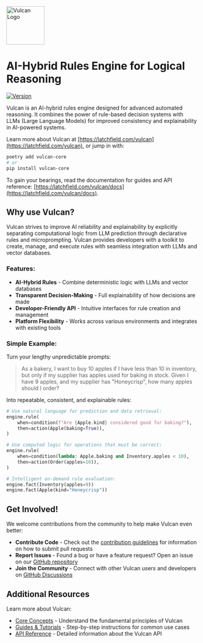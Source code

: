 <!-- SPDX-License-Identifier: Apache-2.0 -->
<!-- Copyright 2025 Latchfield Technologies http://latchfield.com -->
<img alt="Vulcan Logo" src="https://latchfield.com/vulcan/assets/images/vulcan-logo.svg" height="100px">

# AI-Hybrid Rules Engine for Logical Reasoning
[![Version](https://img.shields.io/pypi/v/vulcan_core)](https://pypi.org/project/vulcan-core/)

Vulcan is an AI-hybrid rules engine designed for advanced automated reasoning. It combines the power of rule-based decision systems with LLMs (Large Language Models) for improved consistency and explainability in AI-powered systems.

Learn more about Vulcan at [https://latchfield.com/vulcan](https://latchfield.com/vulcan), or jump in with:

```bash
poetry add vulcan-core
# or
pip install vulcan-core
```

To gain your bearings, read the documentation for guides and API reference: [https://latchfield.com/vulcan/docs](https://latchfield.com/vulcan/docs).

## Why use Vulcan?
Vulcan strives to improve AI reliability and explainability by explicitly separating computational logic from LLM prediction through declarative rules and microprompting. Vulcan provides developers with a toolkit to create, manage, and execute rules with seamless integration with LLMs and vector databases.

### Features:
* **AI-Hybrid Rules** - Combine deterministic logic with LLMs and vector databases
* **Transparent Decision-Making** - Full explainability of how decisions are made
* **Developer-Friendly API** - Intuitive interfaces for rule creation and management
* **Platform Flexibility** - Works across various environments and integrates with existing tools

### Simple Example:
Turn your lengthy unpredictable prompts:

> As a bakery, I want to buy 10 apples if I have less than 10 in inventory, but only if my supplier has apples used for baking in stock. Given I have 9 apples, and my supplier has "Honeycrisp", how many apples should I order?

Into repeatable, consistent, and explainable rules:

```python
# Use natural language for prediction and data retrieval:
engine.rule(
    when=condition(f"Are {Apple.kind} considered good for baking?"),
    then=action(Apple(baking=True)),
)

# Use computed logic for operations that must be correct:
engine.rule(
    when=condition(lambda: Apple.baking and Inventory.apples < 10),
    then=action(Order(apples=10)),
)

# Intelligent on-demand rule evaluation:
engine.fact(Inventory(apples=9))
engine.fact(Apple(kind="Honeycrisp"))
```

## Get Involved!
We welcome contributions from the community to help make Vulcan even better:

* **Contribute Code** - Check out the [contribution guidelines](https://github.com/latchfield/vulcan/blob/main/CONTRIBUTING.md) for information on how to submit pull requests
* **Report Issues** - Found a bug or have a feature request? Open an issue on our [GitHub repository](https://github.com/latchfield/vulcan-core/issues/)
* **Join the Community** - Connect with other Vulcan users and developers on [GitHub Discussions](https://github.com/latchfield/vulcan-core/discussions)

## Additional Resources
Learn more about Vulcan:

* [Core Concepts](https://latchfield.com/vulcan/docs/concepts) - Understand the fundamental principles of Vulcan
* [Guides & Tutorials](https://latchfield.com/vulcan/docs/guides/quick-start/) - Step-by-step instructions for common use cases
* [API Reference](https://latchfield.com/vulcan/docs/) - Detailed information about the Vulcan API
